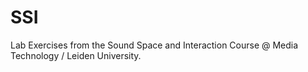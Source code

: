 # SSI
Lab Exercises from the Sound Space and Interaction Course @ Media Technology / Leiden University.